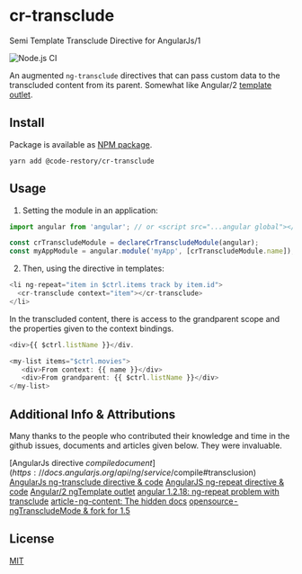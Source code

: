 # cr-transclude
Semi Template Transclude Directive for AngularJs/1 

![Node.js CI](https://github.com/elpddev/cr-transclude/workflows/Node.js%20CI/badge.svg?branch=main)

An augmented `ng-transclude` directives that can pass custom data to the transcluded content from its parent. Somewhat like Angular/2 [template outlet](https://angular.io/api/common/NgTemplateOutlet).

## Install

Package is available as [NPM package](https://www.npmjs.com/package/@code-restory/cr-transclude).

```
yarn add @code-restory/cr-transclude
```

## Usage

1. Setting the module in an application:

```js
import angular from 'angular'; // or <script src="...angular global"></script>

const crTranscludeModule = declareCrTranscludeModule(angular);
const myAppModule = angular.module('myApp', [crTranscludeModule.name]);
```

2. Then, using the directive in templates:

```js
<li ng-repeat="item in $ctrl.items track by item.id">
  <cr-transclude context="item"></cr-transclude>
</li>
```

In the transcluded content, there is access to the grandparent scope and the properties given to the context bindings.

```js
<div>{{ $ctrl.listName }}</div.

<my-list items="$ctrl.movies">
   <div>From context: {{ name }}</div>
   <div>From grandparent: {{ $ctrl.listName }}</div>
</my-list>
```

## Additional Info & Attributions

Many thanks to the people who contributed their knowledge and time in the github issues, documents and articles given below. They were invaluable.

[AngularJs directive $compile document](https://docs.angularjs.org/api/ng/service/$compile#transclusion)
[AngularJs ng-transclude directive & code](https://docs.angularjs.org/api/ng/directive/ngTransclude%5C)
[AngularJS ng-repeat directive & code](https://docs.angularjs.org/api/ng/directive/ngRepeat#!)
[Angular/2 ngTemplate outlet](https://angular.io/api/common/NgTemplateOutlet)
[angular 1.2.18: ng-repeat problem with transclude](https://medium.com/r?url=https%3A%2F%2Fgithub.com%2Fangular%2Fangular.js%2Fissues%2F7874)
[article - ng-content: The hidden docs](https://medium.com/claritydesignsystem/ng-content-the-hidden-docs-96a29d70d11b)
[opensource - ngTranscludeMode & fork for 1.5](https://medium.com/claritydesignsystem/ng-content-the-hidden-docs-96a29d70d11b)

## License

[MIT](https://github.com/elpddev/cr-transclude/blob/main/LICENSE.md)



